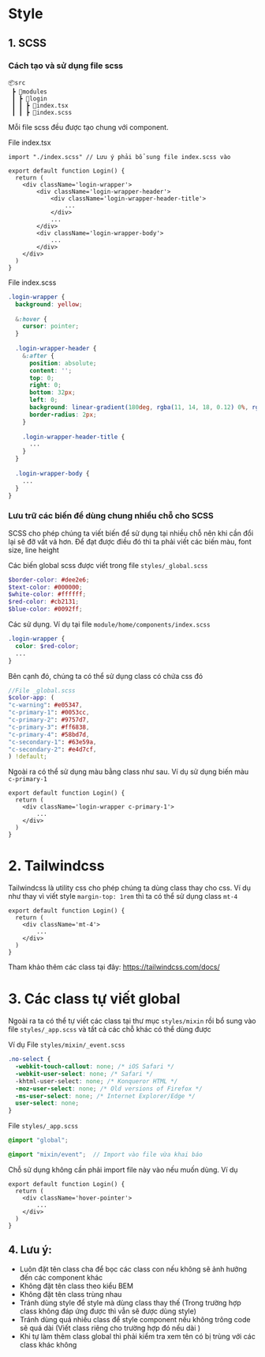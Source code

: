 # Style

## 1. SCSS
### Cách tạo và sử dụng file scss
```
📦src
 ┣ 📂modules
 ┃ ┣ 📂login
 ┃ ┃ ┣ 📜index.tsx
 ┃ ┃ ┣ 📃index.scss
```

Mỗi file scss đều được tạo chung với component.

File index.tsx
```tsx
import "./index.scss" // Lưu ý phải bổ sung file index.scss vào

export default function Login() {
  return (
    <div className='login-wrapper'>
        <div className='login-wrapper-header'>
            <div className='login-wrapper-header-title'>
                ...
            </div>
            ...
        </div>
        <div className='login-wrapper-body'>
            ...
        </div>
    </div>
  )
}
```

File index.scss
```scss
.login-wrapper {
  background: yellow;
  
  &:hover {
    cursor: pointer;
  }
  
  .login-wrapper-header {
    &:after {
      position: absolute;
      content: '';
      top: 0;
      right: 0;
      bottom: 32px;
      left: 0;
      background: linear-gradient(180deg, rgba(11, 14, 18, 0.12) 0%, rgba(252, 80, 80, 0.6) 100%);
      border-radius: 2px;
    }
    
    .login-wrapper-header-title {
      ...
    }
  }
  
  .login-wrapper-body {
    ...
  }
}
```

### Lưu trữ các biến để dùng chung nhiều chỗ cho SCSS
SCSS cho phép chúng ta viết biến để sử dụng tại nhiều chỗ nên khi cần đổi lại sẽ đỡ vất vả hơn. Để đạt được điều đó thì ta phải viết các biến màu, font size, line height 

Các biến global scss được viết trong file `styles/_global.scss`
```scss
$border-color: #dee2e6;
$text-color: #000000;
$white-color: #ffffff;
$red-color: #cb2131;
$blue-color: #0092ff;
```
Các sử dụng. Ví dụ tại file ```module/home/components/index.scss```
```scss
.login-wrapper {
  color: $red-color;
  ...
}
```

Bên cạnh đó, chúng ta có thể sử dụng class có chứa css đó
```scss
//File _global.scss
$color-app: (
"c-warning": #e05347,
"c-primary-1": #0053cc,
"c-primary-2": #9757d7,
"c-primary-3": #ff6838,
"c-primary-4": #58bd7d,
"c-secondary-1": #63e59a,
"c-secondary-2": #e4d7cf,
) !default;
```
Ngoài ra có thể sử dụng màu bằng class như sau. Ví dụ sử dụng biến màu `c-primary-1`
```tsx
export default function Login() {
  return (
    <div className='login-wrapper c-primary-1'>
        ...
    </div>
  )
}
```

# 2. Tailwindcss

Tailwindcss là utility css cho phép chúng ta dùng class thay cho css. Ví dụ như thay vì viết style `margin-top: 1rem` thì ta có thể sử dụng class `mt-4`

```tsx
export default function Login() {
  return (
    <div className='mt-4'>
        ...
    </div>
  )
}
```

Tham khảo thêm các class tại đây: https://tailwindcss.com/docs/

# 3. Các class tự viết global
Ngoài ra ta có thể tự viết các class tại thư mục `styles/mixin` rồi bổ sung vào file `styles/_app.scss` và tất cả các chỗ khác có thể dùng được

Ví dụ 
File `styles/mixin/_event.scss`
```scss
.no-select {
  -webkit-touch-callout: none; /* iOS Safari */
  -webkit-user-select: none; /* Safari */
  -khtml-user-select: none; /* Konqueror HTML */
  -moz-user-select: none; /* Old versions of Firefox */
  -ms-user-select: none; /* Internet Explorer/Edge */
  user-select: none;
}
```
File `styles/_app.scss`
```scss
@import "global";

@import "mixin/event";  // Import vào file vừa khai báo
```
Chỗ sử dụng không cần phải import file này vào nếu muốn dùng. Ví dụ
```tsx
export default function Login() {
  return (
    <div className='hover-pointer'>
        ...
    </div>
  )
}
```

## 4. Lưu ý: 
- Luôn đặt tên class cha để bọc các class con nếu không sẽ ảnh hưởng đến các component khác
- Không đặt tên class theo kiểu BEM
- Không đặt tên class trùng nhau
- Tránh dùng style để style mà dùng class thay thế (Trong trường hợp class không đáp ứng được thì vẫn sẽ được dùng style)
- Tránh dùng quá nhiều class để style component nếu không trông code sẽ quá dài (Viết class riêng cho trường hợp đó nếu dài )
- Khi tự làm thêm class global thì phải kiểm tra xem tên có bị trùng với các class khác không
